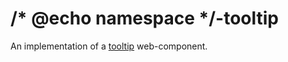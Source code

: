 # /* @echo namespace */-tooltip

An implementation of a [tooltip](https://w3c.github.io/aria-practices/#tooltip) web-component.